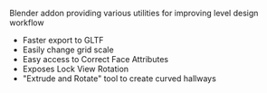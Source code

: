 Blender addon providing various utilities for improving level design workflow

 - Faster export to GLTF
 - Easily change grid scale
 - Easy access to Correct Face Attributes
 - Exposes Lock View Rotation
 - "Extrude and Rotate" tool to create curved hallways
